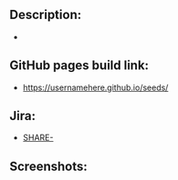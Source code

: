 <!--- Please add Jira story (if applicable) at start of your PR title (ex: "SHARE-123 ...") -->

## Description:

-

## GitHub pages build link:

<!--- If you run `lerna run build && gulp && gh-pages -d docs` locally, you can publish the github pages docs to your fork to show your changes in a built state. ONLY DO THIS IF YOU HAVE A FORK OF SEEDS. -->

- https://usernamehere.github.io/seeds/

## Jira:

- [SHARE-](https://sprout.atlassian.net/browse/SHARE-)

## Screenshots:
